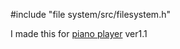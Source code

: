 #include "file system/src/filesystem.h"

I made this for [piano player](https://github.com/Potat05/PianoPlayer) ver1.1
